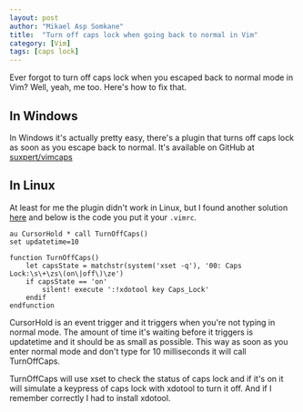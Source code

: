 ```yaml
---
layout: post
author: "Mikael Asp Somkane"
title:  "Turn off caps lock when going back to normal in Vim"
category: [Vim]
tags: [caps lock]
---
```


Ever forgot to turn off caps lock when you escaped back to normal mode in Vim?
Well, yeah, me too. Here's how to fix that.

## In Windows

In Windows it's actually pretty easy, there's a plugin that turns off caps lock
as soon as you escape back to normal. It's available on GitHub at 
[suxpert/vimcaps][vimcaps]

## In Linux

At least for me the plugin didn't work in Linux, but I found another solution
[here][turnoffcaps] and below is the code you put it your `` .vimrc ``.

``` vim
au CursorHold * call TurnOffCaps()
set updatetime=10

function TurnOffCaps()  
    let capsState = matchstr(system('xset -q'), '00: Caps Lock:\s\+\zs\(on\|off\)\ze')
    if capsState == 'on'
        silent! execute ':!xdotool key Caps_Lock'
    endif
endfunction
```

CursorHold is an event trigger and it triggers when you're not typing in normal
mode. The amount of time it's waiting before it triggers is updatetime and it
should be as small as possible. This way as soon as you enter normal mode and
don't type for 10 milliseconds it will call TurnOffCaps.

TurnOffCaps will use xset to check the status of caps lock and if it's on it
will simulate a keypress of caps lock with xdotool to turn it off. And if I
remember correctly I had to install xdotool.


[vimcaps]: https://github.com/suxpert/vimcaps
[turnoffcaps]: https://vi.stackexchange.com/questions/376/can-vim-automatically-turn-off-capslock-when-returning-to-normal-mode

